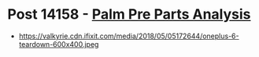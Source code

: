 # Post 14158 - [Palm Pre Parts Analysis](https://www.ifixit.com/News/14158/palm-pre-parts-analysis)

- https://valkyrie.cdn.ifixit.com/media/2018/05/05172644/oneplus-6-teardown-600x400.jpeg
